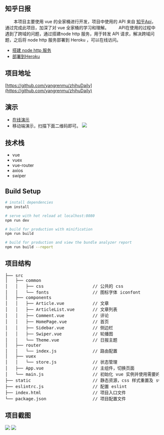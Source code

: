 ## 知乎日报
　　本项目主要使用 vue 的全家桶进行开发，项目中使用的 API 来自 [知乎Api](https://github.com/izzyleung/ZhihuDailyPurify/wiki/%E7%9F%A5%E4%B9%8E%E6%97%A5%E6%8A%A5-API-%E5%88%86%E6%9E%90)，通过完成此项目，加深了对 vue 全家桶的学习和理解。
　　API在使用的过程中遇到了跨域的问题，通过搭建node http 服务，用于转发 API 请求，解决跨域问题，之后将 node http 服务部署到 Heroku ，可以在线访问。
* [搭建 node http 服务](https://github.com/superman66/node-proxy-api)
*  [部署到Heroku](https://github.com/soleiltw/soleil_node_js/wiki/%E9%83%A8%E7%BD%B2-Node-js-%E7%A8%8B%E5%BC%8F%E5%88%B0-heroku-%E5%B9%B3%E5%8F%B0)

## 项目地址
[https://github.com/yangrenmu/zhihuDaily](https://github.com/yangrenmu/zhihuDaily)

## 演示 
* [在线演示](https://yangrenmu.github.io/zhihuDaily/#/home)
* 移动端演示，扫描下面二维码即可。
![](http://upload-images.jianshu.io/upload_images/4928722-c4962dbb4b0a90ec.png?imageMogr2/auto-orient/strip%7CimageView2/2/w/1240)

## 技术栈
* vue
* vuex
* vue-router
* axios
* swiper

## Build Setup

``` bash
# install dependencies
npm install

# serve with hot reload at localhost:8080
npm run dev

# build for production with minification
npm run build

# build for production and view the bundle analyzer report
npm run build --report
```
## 项目结构
<pre>
├── src
│   ├── common  
│   │   ├── css                   // 公共的 css
│   │   └── fonts                 // 图标字体 iconfont
│   ├── components
│   │   ├── Article.vue           // 文章
│   │   ├── ArticleList.vue       // 文章列表
│   │   ├── Comment.vue           // 评论
│   │   ├── HomePage.vue          // 首页
│   │   ├── Sidebar.vue           // 侧边栏
│   │   ├── Swiper.vue            // 轮播图
│   │   └── Theme.vue             // 日报主题
│   ├── router
│   │   └── index.js              // 路由配置
│   ├── vuex
│   │   └── store.js              // 状态管理
│   ├── App.vue                   // 主组件，切换页面
│   └── main.js                   // 初始化 vue 实例并使用需要的插件
├── static                        // 静态资源，css 样式重置及 swiper 插件
├── eslintrc.js                   // 配置 eslint
├── index.html                    // 项目入口文件
└── package.json                  // 项目配置文件
</pre>

## 项目截图
![](https://github.com/yangrenmu/zhihuDaily/blob/master/image/1.gif?raw=true)
![](https://github.com/yangrenmu/zhihuDaily/blob/master/image/2.gif?raw=true)
